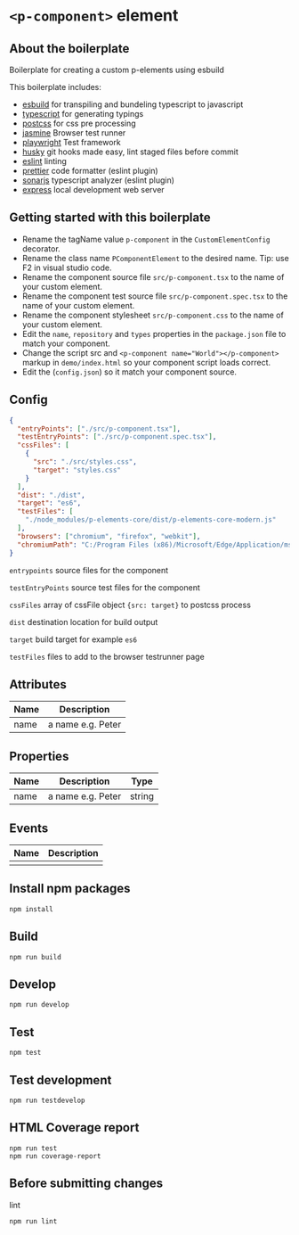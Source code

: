 # `<p-component>` element

## About the boilerplate

Boilerplate for creating a custom p-elements using esbuild

This boilerplate includes:

- [esbuild](https://esbuild.github.io/) for transpiling and bundeling typescript to javascript
- [typescript](https://www.typescriptlang.org/) for generating typings
- [postcss](https://postcss.org/) for css pre processing
- [jasmine](https://jasmine.github.io/) Browser test runner
- [playwright](https://playwright.dev/) Test framework
- [husky](https://typicode.github.io/husky/) git hooks made easy, lint staged files before commit
- [eslint](https://eslint.org/) linting
- [prettier](https://prettier.io/) code formatter (eslint plugin)
- [sonarjs](https://github.com/SonarSource/eslint-plugin-sonarjs) typescript analyzer (eslint plugin)
- [express](https://expressjs.com/) local development web server

## Getting started with this boilerplate

- Rename the tagName value `p-component` in the `CustomElementConfig` decorator.
- Rename the class name `PComponentElement` to the desired name. Tip: use F2 in visual studio code.
- Rename the component source file `src/p-component.tsx` to the name of your custom element.
- Rename the component test source file `src/p-component.spec.tsx` to the name of your custom element.
- Rename the component stylesheet `src/p-component.css` to the name of your custom element.
- Edit the `name`, `repository` and `types` properties in the `package.json` file to match your component.
- Change the script src and `<p-component name="World"></p-component>` markup in `demo/index.html` so your component script loads correct.
- Edit the (`config.json`) so it match your component source.

## Config

```json
{
  "entryPoints": ["./src/p-component.tsx"],
  "testEntryPoints": ["./src/p-component.spec.tsx"],
  "cssFiles": [
    {
      "src": "./src/styles.css",
      "target": "styles.css"
    }
  ],
  "dist": "./dist",
  "target": "es6",
  "testFiles": [
    "./node_modules/p-elements-core/dist/p-elements-core-modern.js"
  ],
  "browsers": ["chromium", "firefox", "webkit"],
  "chromiumPath": "C:/Program Files (x86)/Microsoft/Edge/Application/msedge.exe"
}
```

`entrypoints` source files for the component

`testEntryPoints` source test files for the component

`cssFiles` array of cssFile object `{src: target}` to postcss process

`dist` destination location for build output

`target` build target for example `es6`

`testFiles` files to add to the browser testrunner page

## Attributes

| Name | Description       |
| ---- | ----------------- |
| name | a name e.g. Peter |

## Properties

| Name | Description       | Type   |
| ---- | ----------------- | ------ |
| name | a name e.g. Peter | string |

## Events

| Name | Description |
| ---- | ----------- |
|      |             |

## Install npm packages

```
npm install
```

## Build

```
npm run build
```

## Develop

```
npm run develop
```

## Test

```
npm test
```

## Test development

```
npm run testdevelop
```

## HTML Coverage report

```
npm run test
npm run coverage-report
```

## Before submitting changes

lint

```
npm run lint
```
